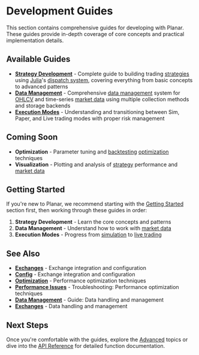 # Development Guides

This section contains comprehensive guides for developing with Planar. These guides provide in-depth coverage of core concepts and practical implementation details.

## Available Guides

- **[Strategy Development](strategy-development.md)** - Complete guide to building trading [strategies](strategy-development.md) using [Julia](https://julialang.org/)'s [dispatch system](../guides/strategy-development.md), covering everything from basic concepts to advanced patterns
- **[Data Management](data-management.md)** - Comprehensive [data management](data-management.md) system for [OHLCV](../guides/data-management.md#ohlcv-data) and time-series [market data](../guides/data-management.md) using multiple collection methods and storage backends
- **[Execution Modes](execution-modes.md)** - Understanding and transitioning between Sim, Paper, and Live trading modes with proper risk management

## Coming Soon

- **Optimization** - Parameter tuning and [backtesting](../guides/execution-modes.md#simulation-mode) [optimization](../optimization.md) techniques
- **Visualization** - Plotting and analysis of [strategy](../guides/strategy-development.md) performance and [market data](../guides/data-management.md)

## Getting Started

If you're new to Planar, we recommend starting with the [Getting Started](../getting-started/index.md) section first, then working through these guides in order:

1. **Strategy Development** - Learn the core concepts and patterns
2. **Data Management** - Understand how to work with [market data](../guides/data-management.md)
3. **Execution Modes** - Progress from [simulation](../guides/execution-modes.md#simulation-mode) to [live trading](../guides/execution-modes.md#live-mode)


## See Also

- **[Exchanges](../exchanges.md)** - Exchange integration and configuration
- **[Config](../config.md)** - Exchange integration and configuration
- **[Optimization](../optimization.md)** - Performance optimization techniques
- **[Performance Issues](../troubleshooting/performance-issues.md)** - Troubleshooting: Performance optimization techniques
- **[Data Management](../guides/data-management.md)** - Guide: Data handling and management
- **[Exchanges](../exchanges.md)** - Data handling and management

## Next Steps

Once you're comfortable with the guides, explore the [Advanced](../advanced/index.md) topics or dive into the [API Reference](../reference/index.md) for detailed function documentation.
